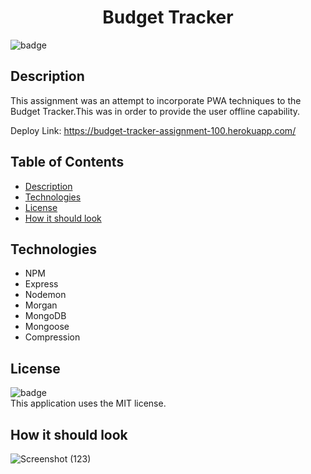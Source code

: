 #  <h1 align="center">Budget Tracker</h1>

  ![badge](https://img.shields.io/badge/license-MIT-blue)<br>
  
  ## Description
This assignment was an attempt to incorporate PWA techniques to the Budget Tracker.This was in order to provide the user offline capability.
  <br>
  
  Deploy Link:
https://budget-tracker-assignment-100.herokuapp.com/
  ## Table of Contents
  - [Description](#description)
  - [Technologies](#technologies)
  - [License](#license)
  - [How it should look](#How-it-should-look)

  ## Technologies
 - NPM
 - Express
 - Nodemon
 - Morgan
 - MongoDB
 - Mongoose
 - Compression

  ## License
  ![badge](https://img.shields.io/badge/license-MIT-blue)<br>
 This application uses the MIT license.
 
  ## How it should look
![Screenshot (123)](https://user-images.githubusercontent.com/84581536/139604130-22223660-afae-4040-b135-92035953acf0.png)

